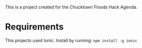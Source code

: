 This is a project created for the Chucktown Floods Hack Agenda.

# Requirements

This projects used Ionic.
Install by running:
`npm install -g ionic`
